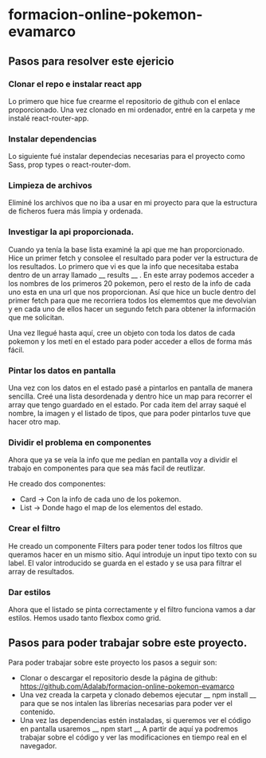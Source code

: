 # formacion-online-pokemon-evamarco

## Pasos para resolver este ejericio

### Clonar el repo e instalar react app

Lo primero que hice fue crearme el repositorio de github con el enlace proporcionado. 
Una vez clonado en mi ordenador, entré en la carpeta y me instalé react-router-app.

### Instalar dependencias

Lo siguiente fué instalar dependecias necesarias para el proyecto como Sass, prop types o react-router-dom.

### Limpieza de archivos

Eliminé los archivos que no iba a usar en mi proyecto para que la estructura de ficheros fuera más limpia y ordenada. 

### Investigar la api proporcionada. 

Cuando ya tenía la base lista examiné la api que me han proporcionado. 
Hice un primer fetch y consolee el resultado para poder ver la estructura de los resultados. Lo primero que vi es que la info que necesitaba estaba dentro de un array llamado __ results __ . En este array podemos acceder a los nombres de los primeros 20 pokemon, pero el resto de la info de cada uno esta en una url que nos proporcionan. 
Así que hice un bucle dentro del primer fetch para que me recorriera todos los elememtos que me devolvian y en cada uno de ellos hacer un segundo fetch para obtener la información que me solicitan. 

Una vez llegué hasta aquí, cree un objeto con toda los datos de cada pokemon y los metí en el estado para poder acceder a ellos de forma más fácil. 

### Pintar los datos en pantalla

Una vez con los datos en el estado pasé a pintarlos en pantalla de manera sencilla.
Creé una lista desordenada y dentro hice un map para recorrer el array que tengo guardado en el estado. 
Por cada item del array saqué el nombre, la imagen y el listado de tipos, que para poder pintarlos tuve que hacer otro map. 

### Dividir el problema en componentes

Ahora que ya se veía la info que me pedían en pantalla voy a dividir el trabajo en componentes para que sea más facil de reutlizar.

He creado dos componentes:
  - Card -> Con la info de cada uno de los pokemon.
  - List -> Donde hago el map de los elementos del estado. 

### Crear el filtro

He creado un componente Filters para poder tener todos los filtros que queramos hacer en un mismo sitio. 
Aquí introduje un input tipo texto con su label. 
El valor introducido se guarda en el estado y se usa para filtrar el array de resultados. 

### Dar estilos

Ahora que el listado se pinta correctamente y el filtro funciona vamos a dar estilos. 
Hemos usado tanto flexbox como grid.

## Pasos para poder trabajar sobre este proyecto. 

Para poder trabajar sobre este proyecto los pasos a seguir son: 
  - Clonar o descargar el repositorio desde la página de github: https://github.com/Adalab/formacion-online-pokemon-evamarco
  - Una vez creada la carpeta y clonado debemos ejecutar __ npm install __ para que se nos intalen las librerías necesarias para poder ver el contenido. 
  - Una vez las dependencias estén instaladas, si queremos ver el código en pantalla usaremos __ npm start __
  A partir de aquí ya podremos trabajar sobre el código y ver las modificaciones en tiempo real en el navegador. 

  